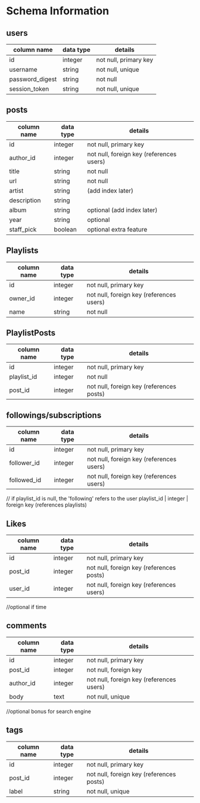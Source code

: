 # Schema Information

## users
column name     | data type | details
----------------|-----------|-----------------------
id              | integer   | not null, primary key
username        | string    | not null, unique
password_digest | string    | not null
session_token   | string    | not null, unique

## posts
column name | data type | details
------------|-----------|-----------------------
id          | integer   | not null, primary key
author_id   | integer   | not null, foreign key (references users)
title       | string    | not null
url         | string    | not null
artist      | string    | (add index later)
description | string    |
album       | string    | optional (add index later)
year        | string    | optional
staff_pick  | boolean   | optional extra feature

## Playlists
column name | data type | details
------------|-----------|-----------------------
id          | integer   | not null, primary key
owner_id    | integer   | not null, foreign key (references users)
name        | string    | not null

## PlaylistPosts
column name | data type | details
------------|-----------|-----------------------
id          | integer   | not null, primary key
playlist_id  | integer   | not null
post_id     | integer   | not null, foreign key (references posts)


## followings/subscriptions
column name | data type | details
------------|-----------|-----------------------
id          | integer   | not null, primary key
follower_id | integer   | not null, foreign key (references users)
followed_id | integer   | not null, foreign key (references users)
// if playlist_id is null, the 'following' refers to the user
playlist_id  | integer   | foreign key (references playlists)


## Likes
column name | data type | details
------------|-----------|-----------------------
id          | integer   | not null, primary key
post_id     | integer   | not null, foreign key (references posts)
user_id     | integer   | not null, foreign key (references users)



//optional if time
## comments
column name     | data type | details
----------------|-----------|-----------------------
id              | integer   | not null, primary key
post_id         | integer   | not null, foreign key
author_id       | integer   | not null, foreign key (references users)
body            | text      | not null, unique


//optional bonus for search engine
## tags
column name | data type | details
------------|-----------|-----------------------
id          | integer   | not null, primary key
post_id     | integer   | not null, foreign key (references posts)
label       | string    | not null, unique
